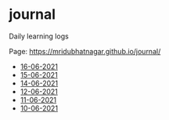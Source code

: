 # journal
Daily learning logs

Page: https://mridubhatnagar.github.io/journal/

- [16-06-2021](16-06-2021.md)
- [15-06-2021](15-06-2021.md)
- [14-06-2021](14-06-2021.md)
- [12-06-2021](12-06-2021.md)
- [11-06-2021](11-06-2021.md)
- [10-06-2021](10-06-2021.md)

